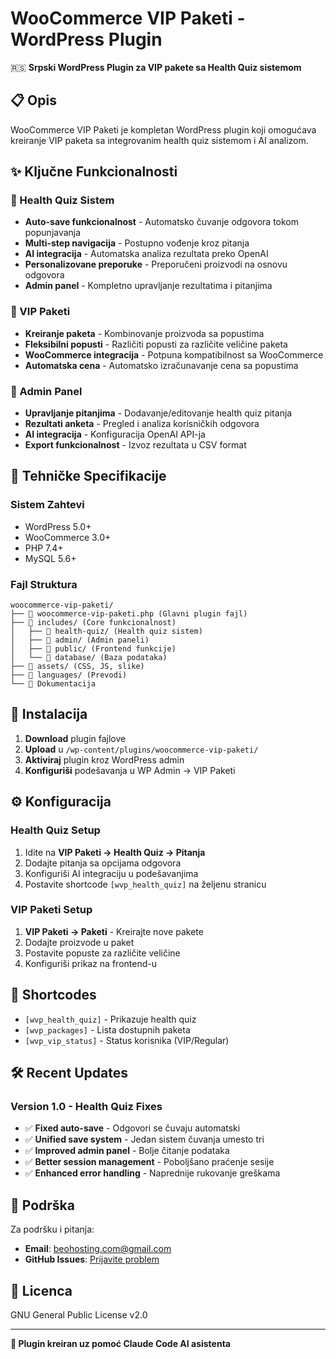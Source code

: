 # WooCommerce VIP Paketi - WordPress Plugin

🇷🇸 **Srpski WordPress Plugin za VIP pakete sa Health Quiz sistemom**

## 📋 Opis

WooCommerce VIP Paketi je kompletan WordPress plugin koji omogućava kreiranje VIP paketa sa integrovanim health quiz sistemom i AI analizom.

## ✨ Ključne Funkcionalnosti

### 🎯 Health Quiz Sistem
- **Auto-save funkcionalnost** - Automatsko čuvanje odgovora tokom popunjavanja
- **Multi-step navigacija** - Postupno vođenje kroz pitanja
- **AI integracija** - Automatska analiza rezultata preko OpenAI
- **Personalizovane preporuke** - Preporučeni proizvodi na osnovu odgovora
- **Admin panel** - Kompletno upravljanje rezultatima i pitanjima

### 🛒 VIP Paketi
- **Kreiranje paketa** - Kombinovanje proizvoda sa popustima
- **Fleksibilni popusti** - Različiti popusti za različite veličine paketa
- **WooCommerce integracija** - Potpuna kompatibilnost sa WooCommerce
- **Automatska cena** - Automatsko izračunavanje cena sa popustima

### 🎨 Admin Panel
- **Upravljanje pitanjima** - Dodavanje/editovanje health quiz pitanja
- **Rezultati anketa** - Pregled i analiza korisničkih odgovora
- **AI integracija** - Konfiguracija OpenAI API-ja
- **Export funkcionalnost** - Izvoz rezultata u CSV format

## 🔧 Tehničke Specifikacije

### Sistem Zahtevi
- WordPress 5.0+
- WooCommerce 3.0+
- PHP 7.4+
- MySQL 5.6+

### Fajl Struktura
```
woocommerce-vip-paketi/
├── 📄 woocommerce-vip-paketi.php (Glavni plugin fajl)
├── 📁 includes/ (Core funkcionalnost)
│   ├── 📁 health-quiz/ (Health quiz sistem)
│   ├── 📁 admin/ (Admin paneli)
│   ├── 📁 public/ (Frontend funkcije)
│   └── 📁 database/ (Baza podataka)
├── 📁 assets/ (CSS, JS, slike)
├── 📁 languages/ (Prevodi)
└── 📄 Dokumentacija
```

## 🚀 Instalacija

1. **Download** plugin fajlove
2. **Upload** u `/wp-content/plugins/woocommerce-vip-paketi/`
3. **Aktiviraj** plugin kroz WordPress admin
4. **Konfiguriši** podešavanja u WP Admin → VIP Paketi

## ⚙️ Konfiguracija

### Health Quiz Setup
1. Idite na **VIP Paketi → Health Quiz → Pitanja**
2. Dodajte pitanja sa opcijama odgovora
3. Konfiguriši AI integraciju u podešavanjima
4. Postavite shortcode `[wvp_health_quiz]` na željenu stranicu

### VIP Paketi Setup
1. **VIP Paketi → Paketi** - Kreirajte nove pakete
2. Dodajte proizvode u paket
3. Postavite popuste za različite veličine
4. Konfiguriši prikaz na frontend-u

## 🔗 Shortcodes

- `[wvp_health_quiz]` - Prikazuje health quiz
- `[wvp_packages]` - Lista dostupnih paketa
- `[wvp_vip_status]` - Status korisnika (VIP/Regular)

## 🛠️ Recent Updates

### Version 1.0 - Health Quiz Fixes
- ✅ **Fixed auto-save** - Odgovori se čuvaju automatski
- ✅ **Unified save system** - Jedan sistem čuvanja umesto tri
- ✅ **Improved admin panel** - Bolje čitanje podataka
- ✅ **Better session management** - Poboljšano praćenje sesije
- ✅ **Enhanced error handling** - Naprednije rukovanje greškama

## 👥 Podrška

Za podršku i pitanja:
- **Email**: beohosting.com@gmail.com
- **GitHub Issues**: [Prijavite problem](https://github.com/beopop/woocommerce-vip-paketi/issues)

## 📄 Licenca

GNU General Public License v2.0

---

**🚀 Plugin kreiran uz pomoć Claude Code AI asistenta**